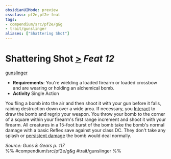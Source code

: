 ```yaml
---
obsidianUIMode: preview
cssclass: pf2e,pf2e-feat
tags:
- compendium/src/pf2e/g&g
- trait/gunslinger
aliases: ["Shattering Shot"]
---
```

# Shattering Shot  [>](/rules/core-rulebook/chapter-9-playing-the-game.md#Actions "Single Action") *Feat 12*  
[gunslinger](/rules/traits/gunslinger-g-g.md)  

- **Requirements**: You're wielding a loaded firearm or loaded crossbow and are wearing or holding an alchemical bomb.
- **Activity** Single Action

You fling a bomb into the air and then shoot it with your gun before it falls, raining destruction down over a wide area. If necessary, you [Interact](/rules/actions/interact.md) to draw the bomb and regrip your weapon. You throw your bomb to the corner of a square within your firearm's first range increment and shoot it with your firearm. All creatures in a 15-foot burst of the bomb take the bomb's normal damage with a basic Reflex save against your class DC. They don't take any splash or [persistent damage](/rules/conditions.md#Persistent%20Damage) the bomb would deal normally.

*Source: Guns & Gears p. 117*  
%% #compendium/src/pf2e/g&g #trait/gunslinger %%